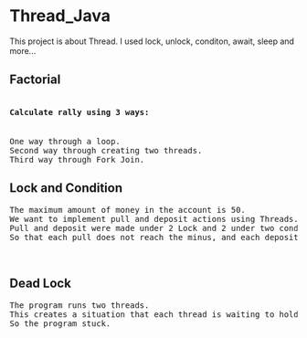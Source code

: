# Thread_Java
This project is about Thread. I used lock, unlock, conditon, await, sleep and more...

<h2>Factorial</h2>
<pre>
<h4>Calculate rally using 3 ways:</h4>
One way through a loop.
Second way through creating two threads.
Third way through Fork Join.
</pre>
<h2>Lock and Condition</h2>
<pre>
The maximum amount of money in the account is 50.
We want to implement pull and deposit actions using Threads.
Pull and deposit were made under 2 Lock and 2 under two conditions.
So that each pull does not reach the minus, and each deposit does not exceed the maximum amount that can be stored.
</pre>

<br>
<h2>Dead Lock</h2>
<pre>
The program runs two threads.
This creates a situation that each thread is waiting to hold a lock that the other hold and does not release.
So the program stuck.
</pre>
